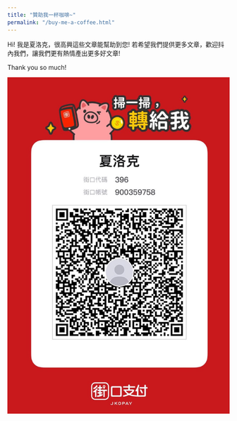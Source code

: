 ```yaml
---
title: "贊助我一杯咖啡~"
permalink: "/buy-me-a-coffee.html"
---
```


Hi! 我是夏洛克，很高興這些文章能幫助到您! 若希望我們提供更多文章，歡迎抖內我們，讓我們更有熱情產出更多好文章!

Thank you so much!

![image](assets/images/buymecoffee.png)

